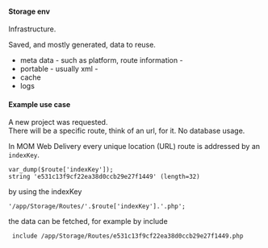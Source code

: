 #### Storage env 

Infrastructure.

Saved, and mostly generated, data to reuse.  

+ meta data - such as platform, route information -
+ portable - usually xml -
+ cache
+ logs


 
#### Example use case  
A new project was requested.  
There will be a specific route, think of an url, for it.
No database usage.

In MOM Web Delivery every unique location (URL) route is addressed by an `indexKey`.
```
var_dump($route['indexKey']);
string 'e531c13f9cf22ea38d0ccb29e27f1449' (length=32)
```
by using the indexKey
```
'/app/Storage/Routes/'.$route['indexKey'].'.php';
```
the data can be fetched, for example by include   
```
 include /app/Storage/Routes/e531c13f9cf22ea38d0ccb29e27f1449.php
```


